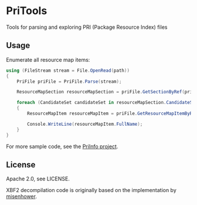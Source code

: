# PriTools
Tools for parsing and exploring PRI (Package Resource Index) files

Usage
-----
Enumerate all resource map items:
```csharp
using (FileStream stream = File.OpenRead(path))
{
    PriFile priFile = PriFile.Parse(stream);

    ResourceMapSection resourceMapSection = priFile.GetSectionByRef(priFile.PriDescriptorSection.PrimaryResourceMapSection.Value);

    foreach (CandidateSet candidateSet in resourceMapSection.CandidateSets.Values)
    {
        ResourceMapItem resourceMapItem = priFile.GetResourceMapItemByRef(candidateSet.ResourceMapItem);

        Console.WriteLine(resourceMapItem.FullName);
    }
}
```
For more sample code, see the [PriInfo project](PriInfo/Program.cs).

License
-------
Apache 2.0, see LICENSE.

XBF2 decompilation code is originally based on the implementation by [misenhower](https://github.com/misenhower/XbfAnalyzer).
